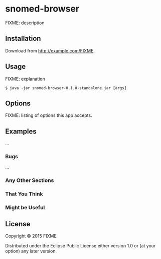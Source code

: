 # snomed-browser

FIXME: description

## Installation

Download from http://example.com/FIXME.

## Usage

FIXME: explanation

    $ java -jar snomed-browser-0.1.0-standalone.jar [args]

## Options

FIXME: listing of options this app accepts.

## Examples

...

### Bugs

...

### Any Other Sections
### That You Think
### Might be Useful

## License

Copyright © 2015 FIXME

Distributed under the Eclipse Public License either version 1.0 or (at
your option) any later version.

